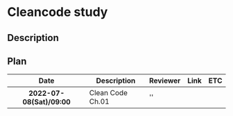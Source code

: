 Cleancode study
===================


## Description

## Plan

<table width="100%">
    <thead>
        <th>Date</th>
        <th>Description</th>
        <th>Reviewer</th>
        <th>Link</th>
        <th>ETC</th>
    </thead>
    <tbody>
        <tr>
            <th>2022-07-08(Sat)/09:00</th>
            <td>Clean Code Ch.01</td>
            <td>''</td>
            <td></td>
            <td></td>
        </tr>
    </tbody>
</table>

